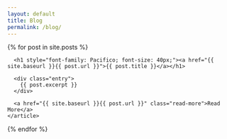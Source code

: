 ```yaml
---
layout: default
title: Blog
permalink: /blog/
---
```


<div class="posts">
  {% for post in site.posts %}
    <article class="post">

      <h1 style="font-family: Pacifico; font-size: 40px;"><a href="{{ site.baseurl }}{{ post.url }}">{{ post.title }}</a></h1>

      <div class="entry">
        {{ post.excerpt }}
      </div>

      <a href="{{ site.baseurl }}{{ post.url }}" class="read-more">Read More</a>
    </article>
  {% endfor %}
</div>